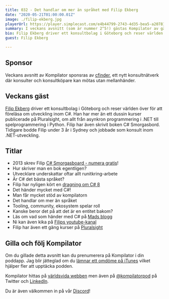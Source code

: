 ```yaml
---
title: 032 - Det handlar om mer än språket med Filip Ekberg
date: "2020-05-21T01:00:00.01Z"
image: ./filip-ekberg.jpg
playerUrl: https://player.simplecast.com/e4b44799-2743-4d35-bea5-a20781a116b1?dark=false
summary: I veckans avsnitt (som är nummer 2^5!) gästas Kompilator av gästen med det krispigaste ljudet hittils, Filip Ekberg. Det pratas huruvida C# är det bästa språket, runtikring-arbete med att släppa en bok och ekosystemets roll när man väljer språk.
bio: Filip Ekberg driver ett konsultbolag i Göteborg och reser världen över för att föreläsa om utveckling inom C#. Han har mer än ett dussin kurser publicerade på Pluralsight, om allt från asynkron programmering i .NET till spelprogrammering i Python. Filip har även skrivit boken C# Smorgasbord. Tidigare bodde Filip under 3 år i Sydney och jobbade som konsult inom .NET-utveckling.
guest: Filip Ekberg

---
```


## Sponsor

Veckans avsnitt av Kompilator sponsras av [cfinder](https://cfinder.com), ett nytt konsultnätverk där konsulter och konsultköpare kan mötas utan mellanhänder.

## Veckans gäst

[Filip Ekberg](https://www.filipekberg.se/) driver ett konsultbolag i Göteborg och reser världen över för att föreläsa om utveckling inom C#. Han har mer än ett dussin kurser publicerade på Pluralsight, om allt från asynkron programmering i .NET till spelprogrammering i Python. Filip har även skrivit boken C# Smorgasbord. Tidigare bodde Filip under 3 år i Sydney och jobbade som konsult inom .NET-utveckling.

## Titlar

* 2013 skrev Filip [C# Smorgasboard - numera gratis](https://www.filipekberg.se/2018/04/02/csharp-smorgasbord-free/)!
* Hur skriver man en bok egentligen?
* Utvecklare underskattar oftar allt runitkring-arbete
* Är C# det bästa språket?
* Filip har nyligen kört en [dragning om C# 8](https://www.youtube.com/watch?v=e_Y6qVxFMaA)
* Det händer mycket med C#!
* Man får mycket stöd av kompilatorn
* Det handlar om mer än språket
* Tooling, community, ekosystem spelar roll
* Kanske beror det på att det är en entitet bakom?
* Läs om vad som händer med C# på [Mads blogg](https://devblogs.microsoft.com/dotnet/author/madstmicrosoft-com/)
* Ni kan även kika på [Filips youtube-kanal](https://www.youtube.com/channel/UCMBrp9dIBDxGO7rTd0LkxYg)
* Filip har även ett gäng kurser på [Pluralsight](https://www.pluralsight.com/authors/filip-ekberg)

## Gilla och följ Kompilator

Om du gillade detta avsnitt kan du prenumerera på Kompilator i din poddapp. Jag blir jätteglad om du [lämnar ett omdöme på iTunes](https://podcasts.apple.com/se/podcast/kompilator/id1455198510?mt=2) vilket hjälper fler att upptäcka podden.

Kompilator hittas på [världsvida webben](https://kompilator.se) men även på [@kompilatorpod](https://twitter.com/kompilatorpod) på Twitter och [LinkedIn](https://www.linkedin.com/company/kompilator).

Du är även välkommen in på vår [Discord](https://discord.gg/AhdGPV6)!